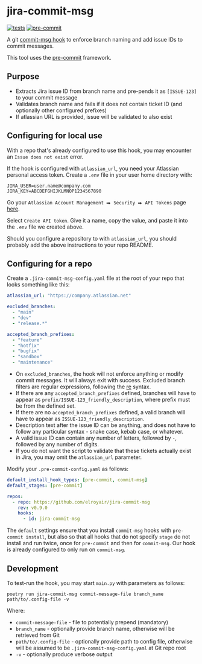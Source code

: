 # jira-commit-msg

[![tests](https://github.com/elroyair/jira-commit-msg/actions/workflows/main.yaml/badge.svg)](https://github.com/elroyair/jira-commit-msg/actions/workflows/main.yaml)
[![pre-commit](https://img.shields.io/badge/pre--commit-enabled-brightgreen?logo=pre-commit)](https://github.com/pre-commit/pre-commit)

A git [commit-msg hook](https://git-scm.com/docs/githooks#_commit_msg) to enforce branch naming and add issue IDs to commit messages.

This tool uses the [pre-commit](https://pre-commit.com/) framework.

## Purpose

- Extracts Jira issue ID from branch name and pre-pends it as `[ISSUE-123]` to your commit message
- Validates branch name and fails if it does not contain ticket ID (and optionally other configured prefixes)
- If atlassian URL is provided, issue will be validated to also exist

## Configuring for local use

With a repo that's already configured to use this hook, you may encounter an `Issue does not exist` error.

If the hook is configured with `atlassian_url`, you need your Atlassian personal access token. Create a `.env` file in your user home directory with:

```shell
JIRA_USER=user.name@company.com
JIRA_KEY=ABCDEFGHIJKLMNOP1234567890
```

Go your `Atlassian Account Management ⮕ Security ⮕ API Tokens` page [here](https://id.atlassian.com/manage-profile/security/api-tokens).

Select `Create API token`. Give it a name, copy the value, and paste it into the `.env` file we created above.

Should you configure a repository to with `atlassian_url`, you should probably add the above instructions to your repo README.

## Configuring for a repo

Create a `.jira-commit-msg-config.yaml` file at the root of your repo that looks something like this:

```yaml
atlassian_url: "https://company.atlassian.net"

excluded_branches:
  - "main"
  - "dev"
  - "release.*"

accepted_branch_prefixes:
  - "feature"
  - "hotfix"
  - "bugfix"
  - "sandbox"
  - "maintenance"
```

- On `excluded_branches`, the hook will not enforce anything or modify commit messages. It will always exit with success. Excluded branch filters are regular expressions, following the [re](https://docs.python.org/3/library/re.html) syntax.
- If there are any `accepted_branch_prefixes` defined, branches will have to appear as `prefix/ISSUE-123_friendly_description`, where prefix must be from the defined set.
- If there are no `accepted_branch_prefixes` defined, a valid branch will have to appear as `ISSUE-123_friendly_description`.
- Description text after the issue ID can be anything, and does not have to follow any particular syntax - snake case, kebab case, or whatever.
- A valid issue ID can contain any number of letters, followed by `-`, followed by any number of digits.
- If you do not want the script to validate that these tickets actually exist in Jira, you may omit the `atlassian_url` parameter.

Modify your `.pre-commit-config.yaml` as follows:

```yaml
default_install_hook_types: [pre-commit, commit-msg]
default_stages: [pre-commit]

repos:
  - repo: https://github.com/elroyair/jira-commit-msg
    rev: v0.9.0
    hooks:
      - id: jira-commit-msg
```

The `default` settings ensure that you install `commit-msg` hooks with `pre-commit install`, but also so that all hooks that do not specify `stage` do not install and run twice, once for `pre-commit` and then for `commit-msg`. Our hook is already configured to only run on `commit-msg`.

## Development

To test-run the hook, you may start `main.py` with parameters as follows:

```shell
poetry run jira-commit-msg commit-message-file branch_name path/to/.config-file -v
```

Where:

- `commit-message-file` - file to potentially prepend (mandatory)
- `branch_name` - optionally provide branch name, otherwise will be retrieved from Git
- `path/to/.config-file` - optionally provide path to config file, otherwise will be assumed to be `.jira-commit-msg-config.yaml` at Git repo root
- `-v` - optionally produce verbose output

